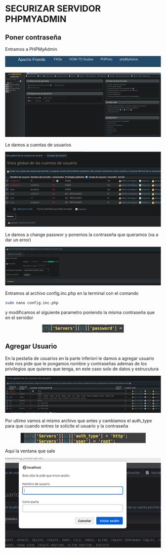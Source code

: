 # SECURIZAR SERVIDOR PHPMYADMIN


## Poner contraseña
Entramos a PHPMyAdmin
<p align="center"><img src="/XAAMP/securizar/img/2024-09-18_15-12.png"></p>
<p align="center"><img src="/XAAMP/securizar//img/captura10.png"></p>

Le damos a cuentas de usuarios
<p align="center"><img src="/XAAMP/securizar//img/captura11.png"></p>

Le damos a change passwor y ponemos la contraseña que queramos (va a dar un error)

<p align="center"><img src="/XAAMP/securizar//img/captura12.png"></p>

Entramos al archivo config.inc.php en la terminal con el comando
```bash
sudo nano config.inc.php
```
y modificamos el siguiente parametro poniendo la misma contraseña que en el servidor

<p align="center"><img src="/XAAMP/securizar//img/captura14.png"></p>

## Agregar Usuario

En la pestaña de usuarios en la parte inferiori le damos a agregar usuario este nos pide que le pongamos nombre y contraseñas ademas de los privilegios que quieres que tenga, en este caso solo de datos y estrucutura

<p align="center"><img src="/XAAMP/securizar//img/captura15.png"></p>

Por ultimo vamos al mismo archivo que antes y cambiamos el auth_type para que cuando entres te solicite el usuario y la contraseña

<p align="center"><img src="/XAAMP/securizar//img/captura16.png"></p>

Aqui la ventana que sale 
<p align="center"><img src="/XAAMP/securizar//img/captura17.png"></p>